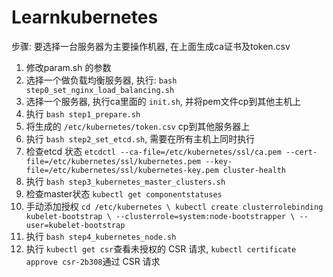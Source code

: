 # Learnkubernetes
步骤:
要选择一台服务器为主要操作机器, 在上面生成ca证书及token.csv
1. 修改param.sh 的参数
2. 选择一个做负载均衡服务器, 执行: `bash step0_set_nginx_load_balancing.sh`
3. 选择一个服务器, 执行ca里面的 `init.sh`, 并将pem文件cp到其他主机上
4. 执行 `bash step1_prepare.sh`
5. 将生成的 `/etc/kubernetes/token.csv` cp到其他服务器上
6. 执行 `bash step2_set_etcd.sh`, 需要在所有主机上同时执行
7. 检查etcd 状态 `etcdctl --ca-file=/etc/kubernetes/ssl/ca.pem --cert-file=/etc/kubernetes/ssl/kubernetes.pem --key-file=/etc/kubernetes/ssl/kubernetes-key.pem cluster-health`
8. 执行 `bash step3_kubernetes_master_clusters.sh`
9. 检查master状态 `kubectl get componentstatuses`
10. 手动添加授权
    `cd /etc/kubernetes \
    kubectl create clusterrolebinding kubelet-bootstrap \
      --clusterrole=system:node-bootstrapper \
      --user=kubelet-bootstrap`
11. 执行 `bash step4_kubernetes_node.sh`
12. 执行 `kubectl get csr`查看未授权的 CSR 请求, `kubectl certificate approve csr-2b308`通过 CSR 请求
